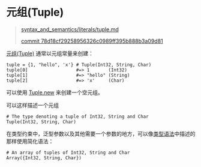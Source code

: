 # 元组(Tuple)

> [syntax_and_semantics/literals/tuple.md][tuple]
>
> [commit 78d18cf29258956326c0989ff395b888b3a09d81][commit]

[tuple]: https://github.com/crystal-lang/crystal-book/blob/master/syntax_and_semantics/literals/tuple.md
[commit]: https://github.com/crystal-lang/crystal-book/commit/78d18cf29258956326c0989ff395b888b3a09d81

[元组(Tuple)](http://crystal-lang.org/api/Tuple.html) 通常以元组常量来创建：

```crystal
tuple = {1, "hello", 'x'} # Tuple(Int32, String, Char)
tuple[0]                  #=> 1       (Int32)
tuple[1]                  #=> "hello" (String)
tuple[2]                  #=> 'x'     (Char)
```

可以使用 [Tuple.new](http://crystal-lang.org/api/Tuple.html#new%28%2Aargs%29-class-method) 来创建一个空元组。

可以这样描述一个元组

```crystal
# The type denoting a tuple of Int32, String and Char
Tuple(Int32, String, Char)
```

在类型约束中，泛型参数以及其他需要一个参数的地方，可以像[类型语法](../type_grammar.html)中描述的那样使用简化语法：

```crystal
# An array of tuples of Int32, String and Char
Array({Int32, String, Char})
```
